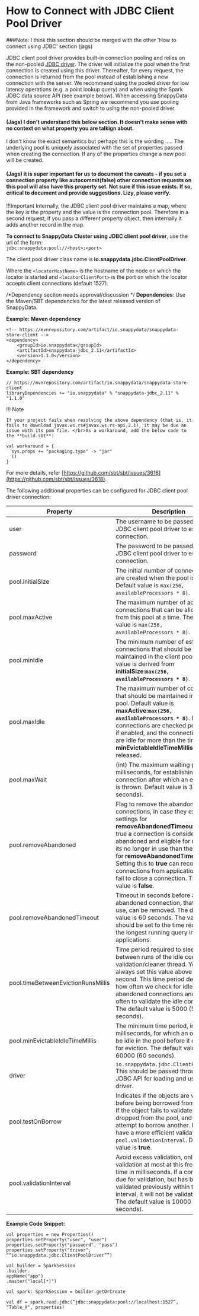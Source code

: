 # How to Connect with JDBC Client Pool Driver

###Note: I think this section should be merged with the other 'How to connect using JDBC' section (jags)

JDBC client pool driver provides built-in connection pooling and relies on the non-pooled [JDBC driver](/howto/connect_using_jdbc_driver.md). The driver will initialize the pool when the first connection is created using this driver. Thereafter, for every request, the connection is returned from the pool instead of establishing a new connection with the server. We recommend using the pooled driver for low latency operations (e.g. a point lookup query) and when using the Spark JDBC data source API (see example below). When accessing SnappyData from Java frameworks such as Spring we recommend you use pooling provided in the framework and switch to using the non-pooled driver. 

#### (Jags) I don't understand this below section. It doesn't make sense with no context on what property you are talkign about. 
I don't know the exact semantics but perhaps this is the wording .....
The underlying pool is uniquely associated with the set of properties passed when creating the connection. If any of the properties change a new pool will be created. 
#### (Jags) it is super important for us to document the caveats - if you set a connection property like autocommit(false) other connection requests on this pool will also have this property set. Not sure if this issue exists. If so, critical to document and provide suggestions. Lizy, please verify. 


!!!Important
	Internally, the JDBC client pool driver maintains a map, where the key is the property and the value is the connection pool. Therefore in a second request, if you pass a different property object, then internally it adds another record in the map.

**To connect to SnappyData Cluster using JDBC client pool driver**, use the url of the form: </br> `jdbc:snappydata:pool://<host>:<port>`

The client pool driver class name is **io.snappydata.jdbc.ClientPoolDriver**.

Where the `<locatorHostName>` is the hostname of the node on which the locator is started and `<locatorClientPort>` is the port on which the locator accepts client connections (default 1527).


/*Dependency section needs approval/discussion */
**Dependencies**: Use the Maven/SBT dependencies for the latest released version of SnappyData. 

**Example: Maven dependency**
```pre
<!-- https://mvnrepository.com/artifact/io.snappydata/snappydata-store-client -->
<dependency>
    <groupId>io.snappydata</groupId>
    <artifactId>snappydata-jdbc_2.11</artifactId>
    <version>1.1.0</version>
</dependency>
```

**Example: SBT dependency**
```pre
// https://mvnrepository.com/artifact/io.snappydata/snappydata-store-client
libraryDependencies += "io.snappydata" % "snappydata-jdbc_2.11" % "1.1.0"
```

!!! Note

	If your project fails when resolving the above dependency (that is, it fails to download javax.ws.rs#javax.ws.rs-api;2.1), it may be due an issue with its pom file. </br>As a workaround, add the below code to the **build.sbt**:

```
val workaround = {
  sys.props += "packaging.type" -> "jar"
  ()
}
```

For more details, refer [https://github.com/sbt/sbt/issues/3618](https://github.com/sbt/sbt/issues/3618).


The following additional properties can be configured for JDBC client pool driver connection:

| Property | Description |
|----------|-------------|
|user|The username to be passed to the JDBC client pool driver to establish a connection.   |
|password|The password to be passed to the JDBC  client pool driver to establish a connection.|
|pool.initialSize|The initial number of connections that are created when the pool is started. Default value is `max(256, availableProcessors * 8)`.|
|pool.maxActive| The maximum number of active connections that can be allocated from this pool at a time. The default value is `max(256, availableProcessors * 8)`. |
|pool.minIdle| The minimum number of established connections that should be maintained in the client pool. Default value is derived from **initialSize:`max(256, availableProcessors * 8)`**.|
|pool.maxIdle| The maximum number of connections that should be maintained in the client pool. Default value is **maxActive:`max(256, availableProcessors * 8)`**. Idle connections are checked periodically, if enabled, and the connections that are idle for more than the time set in **minEvictableIdleTimeMillis** are released.|
|pool.maxWait|(int) The maximum waiting period, in milliseconds, for establishing a connection after which an exception is thrown. Default value is 30000 (30 seconds).|
|pool.removeAbandoned| Flag to remove the abandoned connections, in case they exceed the settings for **removeAbandonedTimeout**. If set to true a connection is considered abandoned and eligible for removal, if its no longer in use than the settings for **removeAbandonedTimeout**. Setting this to **true** can recover db connections from applications that fail to close a connection. The default value is **false**.|
|pool.removeAbandonedTimeout| Timeout in seconds before an abandoned connection, that was in use, can be removed. The default value is 60 seconds. The value should be set to the time required for the longest running query in your applications.|
|pool.timeBetweenEvictionRunsMillis| Time period required to sleep between runs of the idle connection validation/cleaner thread. You should always set this value above one second. This time period determines how often we check for idle and abandoned connections and how often to validate the idle connections. The default value is 5000 (5 seconds).|
|pool.minEvictableIdleTimeMillis|The minimum time period, in milliseconds, for which an object can be idle in the pool before it qualifies for eviction. The default value is 60000 (60 seconds).|
|driver|`io.snappydata.jdbc.ClientPoolDriver`</br>This should be passed through Spark JDBC API for loading and using the driver.|
|pool.testOnBorrow|Indicates if the objects are validated before being borrowed from the pool. If the object fails to validate, it will be dropped from the pool, and will attempt to borrow another. In order to have a more efficient validation, see `pool.validationInterval`. Default value is **true**.|
|pool.validationInterval|Avoid excess validation, only run validation at most at this frequency - time in milliseconds. If a connection is due for validation, but has been validated previously within this interval, it will not be validated again. The default value is 10000 (10 seconds).|

**Example Code Snippet:**

```pre
val properties = new Properties()
properties.setProperty("user", "user")
properties.setProperty("password", "pass")
properties.setProperty("driver", ““io.snappydata.jdbc.ClientPoolDriver””)

val builder = SparkSession
.builder.
appName("app")
.master("local[*]")

val spark: SparkSession = builder.getOrCreate

val df = spark.read.jdbc(“jdbc:snappydata:pool://localhost:1527”, "Table_X", properties)

```
